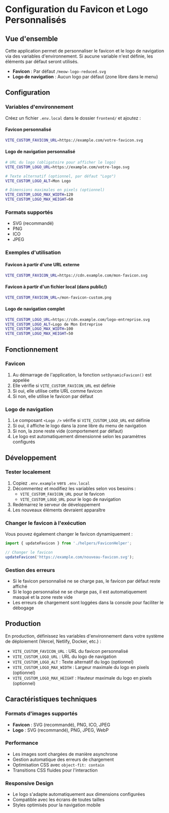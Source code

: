 # Configuration du Favicon et Logo Personnalisés

## Vue d'ensemble

Cette application permet de personnaliser le favicon et le logo de navigation via des variables d'environnement. Si aucune variable n'est définie, les éléments par défaut seront utilisés.

- **Favicon** : Par défaut `/meow-logo-reduced.svg`
- **Logo de navigation** : Aucun logo par défaut (zone libre dans le menu)

## Configuration

### Variables d'environnement

Créez un fichier `.env.local` dans le dossier `frontend/` et ajoutez :

#### Favicon personnalisé

```bash
VITE_CUSTOM_FAVICON_URL=https://example.com/votre-favicon.svg
```

#### Logo de navigation personnalisé

```bash
# URL du logo (obligatoire pour afficher le logo)
VITE_CUSTOM_LOGO_URL=https://example.com/votre-logo.svg

# Texte alternatif (optionnel, par défaut "Logo")
VITE_CUSTOM_LOGO_ALT=Mon Logo

# Dimensions maximales en pixels (optionnel)
VITE_CUSTOM_LOGO_MAX_WIDTH=120
VITE_CUSTOM_LOGO_MAX_HEIGHT=60
```

### Formats supportés

- SVG (recommandé)
- PNG
- ICO
- JPEG

### Exemples d'utilisation

#### Favicon à partir d'une URL externe

```bash
VITE_CUSTOM_FAVICON_URL=https://cdn.example.com/mon-favicon.svg
```

#### Favicon à partir d'un fichier local (dans public/)

```bash
VITE_CUSTOM_FAVICON_URL=/mon-favicon-custom.png
```

#### Logo de navigation complet

```bash
VITE_CUSTOM_LOGO_URL=https://cdn.example.com/logo-entreprise.svg
VITE_CUSTOM_LOGO_ALT=Logo de Mon Entreprise
VITE_CUSTOM_LOGO_MAX_WIDTH=100
VITE_CUSTOM_LOGO_MAX_HEIGHT=50
```

## Fonctionnement

### Favicon

1. Au démarrage de l'application, la fonction `setDynamicFavicon()` est appelée
2. Elle vérifie si `VITE_CUSTOM_FAVICON_URL` est définie
3. Si oui, elle utilise cette URL comme favicon
4. Si non, elle utilise le favicon par défaut

### Logo de navigation

1. Le composant `<Logo />` vérifie si `VITE_CUSTOM_LOGO_URL` est définie
2. Si oui, il affiche le logo dans la zone libre du menu de navigation
3. Si non, la zone reste vide (comportement par défaut)
4. Le logo est automatiquement dimensionné selon les paramètres configurés

## Développement

### Tester localement

1. Copiez `.env.example` vers `.env.local`
2. Décommentez et modifiez les variables selon vos besoins :
   - `VITE_CUSTOM_FAVICON_URL` pour le favicon
   - `VITE_CUSTOM_LOGO_URL` pour le logo de navigation
3. Redémarrez le serveur de développement
4. Les nouveaux éléments devraient apparaître

### Changer le favicon à l'exécution

Vous pouvez également changer le favicon dynamiquement :

```typescript
import { updateFavicon } from './helpers/FaviconHelper';

// Changer le favicon
updateFavicon('https://example.com/nouveau-favicon.svg');
```

### Gestion des erreurs

- Si le favicon personnalisé ne se charge pas, le favicon par défaut reste affiché
- Si le logo personnalisé ne se charge pas, il est automatiquement masqué et la zone reste vide
- Les erreurs de chargement sont loggées dans la console pour faciliter le débogage

## Production

En production, définissez les variables d'environnement dans votre système de déploiement (Vercel, Netlify, Docker, etc.) :

- `VITE_CUSTOM_FAVICON_URL` : URL du favicon personnalisé
- `VITE_CUSTOM_LOGO_URL` : URL du logo de navigation
- `VITE_CUSTOM_LOGO_ALT` : Texte alternatif du logo (optionnel)
- `VITE_CUSTOM_LOGO_MAX_WIDTH` : Largeur maximale du logo en pixels (optionnel)
- `VITE_CUSTOM_LOGO_MAX_HEIGHT` : Hauteur maximale du logo en pixels (optionnel)

## Caractéristiques techniques

### Formats d'images supportés

- **Favicon** : SVG (recommandé), PNG, ICO, JPEG
- **Logo** : SVG (recommandé), PNG, JPEG, WebP

### Performance

- Les images sont chargées de manière asynchrone
- Gestion automatique des erreurs de chargement
- Optimisation CSS avec `object-fit: contain`
- Transitions CSS fluides pour l'interaction

### Responsive Design

- Le logo s'adapte automatiquement aux dimensions configurées
- Compatible avec les écrans de toutes tailles
- Styles optimisés pour la navigation mobile
